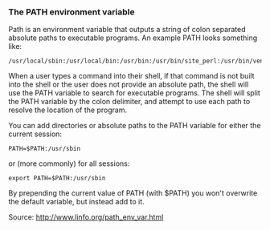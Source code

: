 ### The PATH environment variable

Path is an environment variable that outputs a string of colon separated absolute paths to executable programs. An example PATH looks something like:

```
/usr/local/sbin:/usr/local/bin:/usr/bin:/usr/bin/site_perl:/usr/bin/vendor_perl:/usr/bin/core_perl:/usr/bin/site_perl:/usr/bin/vendor_perl:/usr/bin/core_perl
```

When a user types a command into their shell, if that command is not built into the shell or the user does not provide an absolute path, the shell will use the PATH variable to search for executable programs. The shell will split the PATH variable by the colon delimiter, and attempt to use each path to resolve the location of the program.

You can add directories or absolute paths to the PATH variable for either the current session:

```
PATH=$PATH:/usr/sbin
``` 

or (more commonly) for all sessions:

```
export PATH=$PATH:/usr/sbin
```

By prepending the current value of PATH (with $PATH) you won't overwrite the default variable, but instead add to it.

Source: http://www.linfo.org/path_env_var.html
